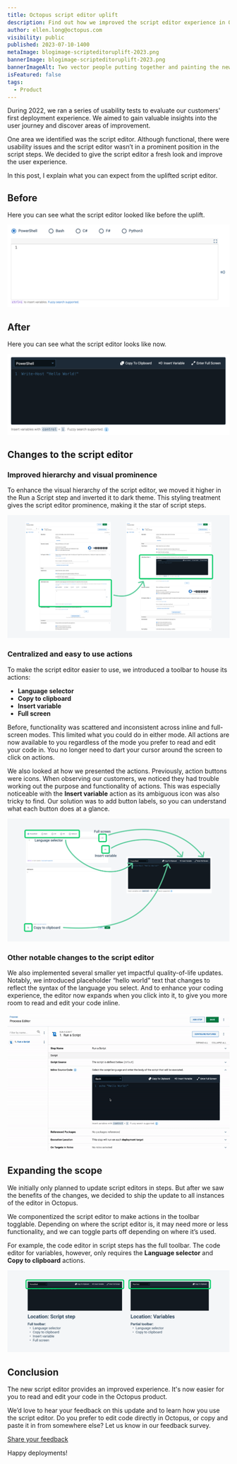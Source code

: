 ```yaml
---
title: Octopus script editor uplift
description: Find out how we improved the script editor experience in Octopus Deploy.
author: ellen.long@octopus.com
visibility: public
published: 2023-07-10-1400
metaImage: blogimage-scripteditoruplift-2023.png
bannerImage: blogimage-scripteditoruplift-2023.png
bannerImageAlt: Two vector people putting together and painting the new Octopus script editor UI.
isFeatured: false
tags: 
  - Product
---
```


During 2022, we ran a series of usability tests to evaluate our customers' first deployment experience. We aimed to gain valuable insights into the user journey and discover areas of improvement. 

One area we identified was the script editor. Although functional, there were usability issues and the script editor wasn’t in a prominent position in the script steps. We decided to give the script editor a fresh look and improve the user experience.

In this post, I explain what you can expect from the uplifted script editor.

## Before

Here you can see what the script editor looked like before the uplift.

![Screenshot of the previous script editor.](blogimage-scripteditorbefore-2023.png "width=500")


## After

Here you can see what the script editor looks like now.

![Screenshot of the new dark theme script editor.](blogimage-scripteditorafter-2023.png "width=500")

## Changes to the script editor

### Improved hierarchy and visual prominence

To enhance the visual hierarchy of the script editor, we moved it higher in the Run a Script step and inverted it to dark theme. This styling treatment gives the script editor prominence, making it the star of script steps.

![Before and after screenshots comparing placement of the script editor in the Run a Script deployment process step.](blogimage-scriptplacement-2023.png "width=500")


### Centralized and easy to use actions

To make the script editor easier to use, we introduced a toolbar to house its actions: 

- **Language selector**
- **Copy to clipboard**
- **Insert variable** 
- **Full screen**

Before, functionality was scattered and inconsistent across inline and full-screen modes. This limited what you could do in either mode. All actions are now available to you regardless of the mode you prefer to read and edit your code in. You no longer need to dart your cursor around the screen to click on actions.

We also looked at how we presented the actions. Previously, action buttons were icons. When observing our customers, we noticed they had trouble working out the purpose and functionality of actions. This was especially noticeable with the **Insert variable** action as its ambiguous icon was also tricky to find. Our solution was to add button labels, so you can understand what each button does at a glance.

![Screenshots showing the before and after placement of script editor actions.](blogimage-scripttoolbar-2023.png "width=500")

### Other notable changes to the script editor

We also implemented several smaller yet impactful quality-of-life updates. Notably, we introduced placeholder “hello world” text that changes to reflect the syntax of the language you select. And to enhance your coding experience, the editor now expands when you click into it, to give you more room to read and edit your code inline.

![Gif shows the script editor expands when it is clicked, and placeholder “Hello World” syntax changes when a different coding language is selected.](bloggif-scriptexpand-2023.gif "width=500")


## Expanding the scope

We initially only planned to update script editors in steps. But after we saw the benefits of the changes, we decided to ship the update to all instances of the editor in Octopus. 

We componentized the script editor to make actions in the toolbar togglable. Depending on where the script editor is, it may need more or less functionality, and we can toggle parts off depending on where it’s used. 

For example, the code editor in script steps has the full toolbar. The code editor for variables, however, only requires the **Language selector** and **Copy to clipboard** actions.

![Screenshots comparing two versions of the script editor's toolbar. The first with all the toolbar actions, the second shows less actions.](blogimage-scriptcomponentization-2023.png "width=500")

## Conclusion

The new script editor provides an improved experience. It's now easier for you to read and edit your code in the Octopus product. 

We’d love to hear your feedback on this update and to learn how you use the script editor. Do you prefer to edit code directly in Octopus, or copy and paste it in from somewhere else? Let us know in our feedback survey.

<span><a class="btn btn-success" href="https://octopusdeploy.typeform.com/to/bJfRWHyf">Share your feedback</a></span>

Happy deployments!